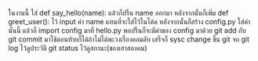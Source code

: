 ในงานนี้ ใส่ def say_hello(name):
แล้วก็ปริ้น name ออกมา
หลังจากนั้นก็เพิ่ม def greet_user():
ไว้ input ค่า name แทนที่จะใส่ไว้ในโค้ด
หลังจากนั้นก็สร้าง config.py
ใส่ค่านั้นนี้ แล้วก็ import config มาที่ hello.py
พอปริ้นก็จะมีค่าของ config มาด้วย
git add กับ git commit มาใช้ตอนท้ายก็ได้ถ้าไม่ได้พะวงเรื่องคอมดับ
เสร็จก็ sysc change ขึ้น git จบ
git log ไว้ดูประวัติ
git status ไว้ดูสถานะ(ของเฮาสองคน)